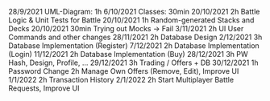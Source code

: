 28/9/2021	UML-Diagram: 1h
6/10/2021	Classes: 30min
20/10/2021 	2h Battle Logic & Unit Tests for Battle
20/10/2021 	1h Random-generated Stacks and Decks
20/10/2021 	30min Trying out Mocks -> Fail
3/11/2021	2h UI User Commands and other changes
28/11/2021	2h Database Design
2/12/2021	3h Database Implementation (Register)
7/12/2021   2h Database Implementation (Login)
11/12/2021	2h Database Implementation (Buy)
28/12/2021	3h PW Hash, Design, Profile, ...
29/12/2021	3h Trading / Offers + DB
30/12/2021 	1h Password Change 
			2h Manage Own Offers (Remove, Edit), Improve UI
1/1/2022	2h Transaction History
2/1/2022	2h Start Multiplayer Battle Requests, Improve UI

